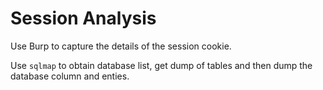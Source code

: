 # Session Analysis

Use Burp to capture the details of the session cookie.

Use `sqlmap` to obtain database list, get dump of tables and then dump the database column and enties.
